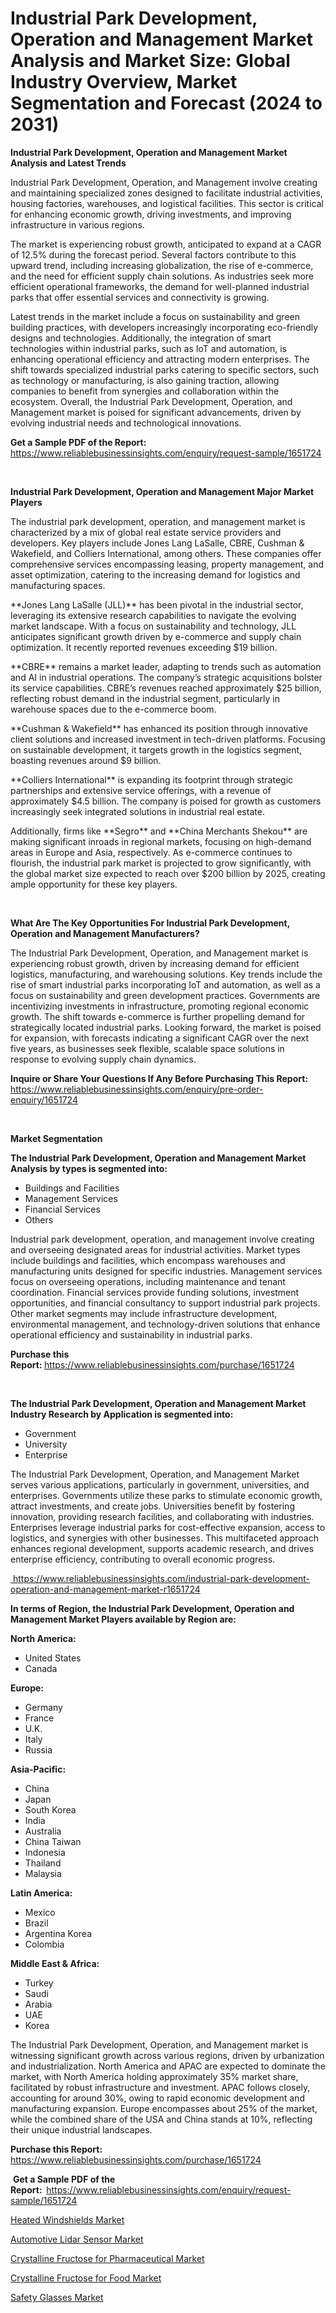 <p><h1>Industrial Park Development, Operation and Management Market Analysis and Market Size: Global Industry Overview, Market Segmentation and Forecast (2024 to 2031)</h1></p><p><strong>Industrial Park Development, Operation and Management Market Analysis and Latest Trends</strong></p>
<p><p>Industrial Park Development, Operation, and Management involve creating and maintaining specialized zones designed to facilitate industrial activities, housing factories, warehouses, and logistical facilities. This sector is critical for enhancing economic growth, driving investments, and improving infrastructure in various regions.</p><p>The market is experiencing robust growth, anticipated to expand at a CAGR of 12.5% during the forecast period. Several factors contribute to this upward trend, including increasing globalization, the rise of e-commerce, and the need for efficient supply chain solutions. As industries seek more efficient operational frameworks, the demand for well-planned industrial parks that offer essential services and connectivity is growing. </p><p>Latest trends in the market include a focus on sustainability and green building practices, with developers increasingly incorporating eco-friendly designs and technologies. Additionally, the integration of smart technologies within industrial parks, such as IoT and automation, is enhancing operational efficiency and attracting modern enterprises. The shift towards specialized industrial parks catering to specific sectors, such as technology or manufacturing, is also gaining traction, allowing companies to benefit from synergies and collaboration within the ecosystem. Overall, the Industrial Park Development, Operation, and Management market is poised for significant advancements, driven by evolving industrial needs and technological innovations.</p></p>
<p><strong>Get a Sample PDF of the Report:&nbsp;</strong> <a href="https://www.reliablebusinessinsights.com/enquiry/request-sample/1651724?utm_campaign=39&utm_medium=2&utm_source=Github&utm_content=ia&utm_term=27092024&utm_id=industrial-park-development-operation-and-management">https://www.reliablebusinessinsights.com/enquiry/request-sample/1651724</a></p>
<p>&nbsp;</p>
<p><strong>Industrial Park Development, Operation and Management Major Market Players</strong></p>
<p><p>The industrial park development, operation, and management market is characterized by a mix of global real estate service providers and developers. Key players include Jones Lang LaSalle, CBRE, Cushman & Wakefield, and Colliers International, among others. These companies offer comprehensive services encompassing leasing, property management, and asset optimization, catering to the increasing demand for logistics and manufacturing spaces.</p><p>**Jones Lang LaSalle (JLL)** has been pivotal in the industrial sector, leveraging its extensive research capabilities to navigate the evolving market landscape. With a focus on sustainability and technology, JLL anticipates significant growth driven by e-commerce and supply chain optimization. It recently reported revenues exceeding $19 billion.</p><p>**CBRE** remains a market leader, adapting to trends such as automation and AI in industrial operations. The company’s strategic acquisitions bolster its service capabilities. CBRE’s revenues reached approximately $25 billion, reflecting robust demand in the industrial segment, particularly in warehouse spaces due to the e-commerce boom.</p><p>**Cushman & Wakefield** has enhanced its position through innovative client solutions and increased investment in tech-driven platforms. Focusing on sustainable development, it targets growth in the logistics segment, boasting revenues around $9 billion.</p><p>**Colliers International** is expanding its footprint through strategic partnerships and extensive service offerings, with a revenue of approximately $4.5 billion. The company is poised for growth as customers increasingly seek integrated solutions in industrial real estate.</p><p>Additionally, firms like **Segro** and **China Merchants Shekou** are making significant inroads in regional markets, focusing on high-demand areas in Europe and Asia, respectively. As e-commerce continues to flourish, the industrial park market is projected to grow significantly, with the global market size expected to reach over $200 billion by 2025, creating ample opportunity for these key players.</p></p>
<p>&nbsp;</p>
<p><strong>What Are The Key Opportunities For Industrial Park Development, Operation and Management Manufacturers?</strong></p>
<p><p>The Industrial Park Development, Operation, and Management market is experiencing robust growth, driven by increasing demand for efficient logistics, manufacturing, and warehousing solutions. Key trends include the rise of smart industrial parks incorporating IoT and automation, as well as a focus on sustainability and green development practices. Governments are incentivizing investments in infrastructure, promoting regional economic growth. The shift towards e-commerce is further propelling demand for strategically located industrial parks. Looking forward, the market is poised for expansion, with forecasts indicating a significant CAGR over the next five years, as businesses seek flexible, scalable space solutions in response to evolving supply chain dynamics.</p></p>
<p><strong>Inquire or Share Your Questions If Any Before Purchasing This Report:</strong> <a href="https://www.reliablebusinessinsights.com/enquiry/pre-order-enquiry/1651724?utm_campaign=39&utm_medium=2&utm_source=Github&utm_content=ia&utm_term=27092024&utm_id=industrial-park-development-operation-and-management">https://www.reliablebusinessinsights.com/enquiry/pre-order-enquiry/1651724</a></p>
<p>&nbsp;</p>
<p><strong>Market Segmentation</strong></p>
<p><strong>The Industrial Park Development, Operation and Management Market Analysis by types is segmented into:</strong></p>
<p><ul><li>Buildings and Facilities</li><li>Management Services</li><li>Financial Services</li><li>Others</li></ul></p>
<p><p>Industrial park development, operation, and management involve creating and overseeing designated areas for industrial activities. Market types include buildings and facilities, which encompass warehouses and manufacturing units designed for specific industries. Management services focus on overseeing operations, including maintenance and tenant coordination. Financial services provide funding solutions, investment opportunities, and financial consultancy to support industrial park projects. Other market segments may include infrastructure development, environmental management, and technology-driven solutions that enhance operational efficiency and sustainability in industrial parks.</p></p>
<p><strong>Purchase this Report:&nbsp;</strong><a href="https://www.reliablebusinessinsights.com/purchase/1651724?utm_campaign=39&utm_medium=2&utm_source=Github&utm_content=ia&utm_term=27092024&utm_id=industrial-park-development-operation-and-management">https://www.reliablebusinessinsights.com/purchase/1651724</a></p>
<p>&nbsp;</p>
<p><strong>The Industrial Park Development, Operation and Management Market Industry Research by Application is segmented into:</strong></p>
<p><ul><li>Government</li><li>University</li><li>Enterprise</li></ul></p>
<p><p>The Industrial Park Development, Operation, and Management Market serves various applications, particularly in government, universities, and enterprises. Governments utilize these parks to stimulate economic growth, attract investments, and create jobs. Universities benefit by fostering innovation, providing research facilities, and collaborating with industries. Enterprises leverage industrial parks for cost-effective expansion, access to logistics, and synergies with other businesses. This multifaceted approach enhances regional development, supports academic research, and drives enterprise efficiency, contributing to overall economic progress.</p></p>
<p><a href="https://www.reliablebusinessinsights.com/industrial-park-development-operation-and-management-market-r1651724?utm_campaign=39&utm_medium=2&utm_source=Github&utm_content=ia&utm_term=27092024&utm_id=industrial-park-development-operation-and-management">&nbsp;https://www.reliablebusinessinsights.com/industrial-park-development-operation-and-management-market-r1651724</a></p>
<p><strong>In terms of Region, the Industrial Park Development, Operation and Management Market Players available by Region are:</strong></p>
<p>
    <p> <strong> North America: </strong>
        <ul>
            <li>United States</li>
            <li>Canada</li>
        </ul>
        </p> 
    <p> <strong> Europe: </strong>
        <ul>
            <li>Germany</li>
            <li>France</li>
            <li>U.K.</li>
            <li>Italy</li>
            <li>Russia</li>
        </ul>
        </p> 
    <p> <strong> Asia-Pacific: </strong>
        <ul>
            <li>China</li>
            <li>Japan</li>
            <li>South Korea</li>
            <li>India</li>
            <li>Australia</li>
            <li>China Taiwan</li>
            <li>Indonesia</li>
            <li>Thailand</li>
            <li>Malaysia</li>
        </ul>
        </p> 
    <p> <strong> Latin America: </strong>
        <ul>
            <li>Mexico</li>
            <li>Brazil</li>
            <li>Argentina Korea</li>
            <li>Colombia</li>
        </ul>
        </p> 
    <p> <strong> Middle East & Africa: </strong>
        <ul>
            <li>Turkey</li>
            <li>Saudi</li>
            <li>Arabia</li>
            <li>UAE</li>
            <li>Korea</li>
        </ul>
    </p>
    </p>
<p><p>The Industrial Park Development, Operation, and Management market is witnessing significant growth across various regions, driven by urbanization and industrialization. North America and APAC are expected to dominate the market, with North America holding approximately 35% market share, facilitated by robust infrastructure and investment. APAC follows closely, accounting for around 30%, owing to rapid economic development and manufacturing expansion. Europe encompasses about 25% of the market, while the combined share of the USA and China stands at 10%, reflecting their unique industrial landscapes.</p></p>
<p><strong>Purchase this Report: </strong><a href="https://www.reliablebusinessinsights.com/purchase/1651724?utm_campaign=39&utm_medium=2&utm_source=Github&utm_content=ia&utm_term=27092024&utm_id=industrial-park-development-operation-and-management">https://www.reliablebusinessinsights.com/purchase/1651724</a></p>
<p>&nbsp;<strong>Get a Sample PDF of the Report:&nbsp;&nbsp;</strong><a href="https://www.reliablebusinessinsights.com/enquiry/request-sample/1651724?utm_campaign=39&utm_medium=2&utm_source=Github&utm_content=ia&utm_term=27092024&utm_id=industrial-park-development-operation-and-management">https://www.reliablebusinessinsights.com/enquiry/request-sample/1651724</a></p>
<p><strong></strong></p>
<p><p><a href="https://www.linkedin.com/pulse/global-heated-windshields-market-trends-forecasts-strategic-0wcje?utm_campaign=39&utm_medium=2&utm_source=Github&utm_content=ia&utm_term=27092024&utm_id=industrial-park-development-operation-and-management">Heated Windshields Market</a></p><p><a href="https://www.linkedin.com/pulse/role-automotive-lidar-sensor-market-applications-oemresearch-xfd6e?utm_campaign=39&utm_medium=2&utm_source=Github&utm_content=ia&utm_term=27092024&utm_id=industrial-park-development-operation-and-management">Automotive Lidar Sensor Market</a></p><p><a href="https://github.com/KejsiLoshi121/Market-Research-Report-List-1/blob/main/crystalline-fructose-for-pharmaceutical-market.md?utm_campaign=39&utm_medium=2&utm_source=Github&utm_content=ia&utm_term=27092024&utm_id=industrial-park-development-operation-and-management">Crystalline Fructose for Pharmaceutical Market</a></p><p><a href="https://github.com/jshortgtq/Market-Research-Report-List-1/blob/main/crystalline-fructose-for-food-market.md?utm_campaign=39&utm_medium=2&utm_source=Github&utm_content=ia&utm_term=27092024&utm_id=industrial-park-development-operation-and-management">Crystalline Fructose for Food Market</a></p><p><a href="https://issuu.com/reportprime-2/docs/safety-glasses-market-size-2030.ppt_d2a931049fca23?utm_campaign=39&utm_medium=2&utm_source=Github&utm_content=ia&utm_term=27092024&utm_id=industrial-park-development-operation-and-management">Safety Glasses Market</a></p></p>